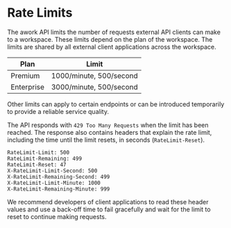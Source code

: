 # Rate Limits

The awork API limits the number of requests external API clients can make to a workspace. These limits depend on the plan of the workspace. The limits are shared by all external client applications across the workspace.

| Plan       | Limit                   |
| ---------- | ----------------------- |
| Premium    | 1000/minute, 500/second |
| Enterprise | 3000/minute, 500/second |

Other limits can apply to certain endpoints or can be introduced temporarily to provide a reliable service quality.

The API responds with `429 Too Many Requests` when the limit has been reached. The response also contains headers that explain the rate limit, including the time until the limit resets, in seconds (`RateLimit-Reset`).

```
RateLimit-Limit: 500
RateLimit-Remaining: 499
RateLimit-Reset: 47
X-RateLimit-Limit-Second: 500
X-RateLimit-Remaining-Second: 499
X-RateLimit-Limit-Minute: 1000
X-RateLimit-Remaining-Minute: 999
```

We recommend developers of client applications to read these header values and use a back-off time to fail gracefully and wait for the limit to reset to continue making requests.
